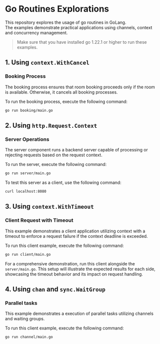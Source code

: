 # Go Routines Explorations

This repository explores the usage of go routines in GoLang.
<br>
The examples demonstrate practical applications using channels, context and concurrency management.

> Make sure that you have installed go 1.22.1 or higher to run these examples.

## 1. Using `context.WithCancel`

### Booking Process

The booking process ensures that room booking proceeds only if the room is available. Otherwise, it cancels all booking processes.

To run the booking process, execute the following command:

```bash
go run booking/main.go
```

## 2. Using `http.Request.Context`

### Server Operations

The server component runs a backend server capable of processing or rejecting requests based on the request context.

To run the server, execute the following command:

```bash
go run server/main.go
```

To test this server as a client, use the following command:

```bash
curl localhost:8080
```

## 3. Using `context.WithTimeout`

### Client Request with Timeout

This example demonstrates a client application utilizing context with a timeout to enforce a request failure if the context deadline is exceeded.

To run this client example, execute the following command:

```bash
go run client/main.go
```

For a comprehensive demonstration, run this client alongside the `server/main.go`. This setup will illustrate the expected results for each side, showcasing the timeout behavior and its impact on request handling.

## 4. Using `chan` and `sync.WaitGroup`

### Parallel tasks

This example demonstrates a execution of parallel tasks utilizing channels and waiting groups.

To run this client example, execute the following command:

```bash
go run channel/main.go
```
